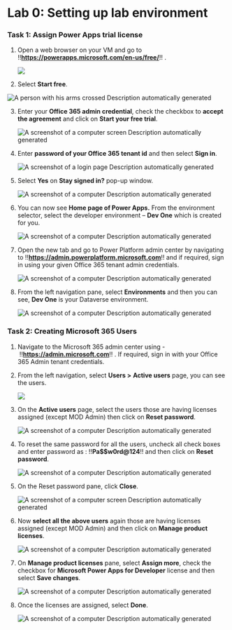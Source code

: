 # **Lab 0: Setting up lab environment**

### **Task 1: Assign** **Power Apps trial license** 

1.  Open a web browser on your VM and go to
    !!**https://powerapps.microsoft.com/en-us/free/**!! .

    ![](./media/image1.png)

2.  Select **Start free**.

   ![A person with his arms crossed Description automatically generated](./media/image2.png)

3.  Enter your **Office 365 admin credential**, check the checkbox to
    **accept the agreement** and click on **Start your free trial**.

     ![A screenshot of a computer screen Description automatically generated](./media/image3.png)

4.  Enter **password of your Office 365 tenant id** and then select
    **Sign in**.

     ![A screenshot of a login page Description automatically generated](./media/image4.png)

5.  Select **Yes** on **Stay signed in?** pop-up window.

     ![A screenshot of a computer Description automatically generated](./media/image5.png)

6.  You can now see **Home page of Power Apps.** From the environment
    selector, select the developer environment – **Dev One** which is
    created for you.

     ![A screenshot of a computer Description automatically generated](./media/image6.png)

7.  Open the new tab and go to Power Platform admin center by navigating
    to !!**https://admin.powerplatform.microsoft.com**!! and if required, sign
    in using your given Office 365 tenant admin credentials.

     ![A screenshot of a computer Description automatically generated](./media/image7.png)

8.  From the left navigation pane, select **Environments** and then you
    can see, **Dev One** is your Dataverse environment.

     ![A screenshot of a computer Description automatically generated](./media/image8.png)

### **Task 2: Creating Microsoft 365 Users**

1.  Navigate to the Microsoft 365 admin center using
    - !!**https://admin.microsoft.com**!! . If required, sign in with your Office 365 Admin tenant credentials.

2.  From the left navigation, select **Users >** **Active users** page,
    you can see the users.

     ![](./media/image9.png)

3.  On the **Active users** page, select the users those are having
    licenses assigned (except MOD Admin) then click on **Reset
    password**.

     ![A screenshot of a computer Description automatically generated](./media/image10.png)

11. To reset the same password for all the users, uncheck all check
    boxes and enter password as
    : !!**Pa$$w0rd@124**!! and then click
    on **Reset password**.

     ![A screenshot of a computer Description automatically generated](./media/image11.png)

12. On the Reset password pane, click **Close**.

     ![A screenshot of a computer screen Description automatically generated](./media/image12.png)

13. Now **select all the above users** again those are having licenses
    assigned (except MOD Admin) and then click on **Manage product
    licenses**.

     ![A screenshot of a computer Description automatically generated](./media/image13.png)

14. On **Manage product licenses** pane, select **Assign more**, check
    the checkbox for **Microsoft Power Apps for Developer** license and
    then select **Save changes**.

     ![A screenshot of a computer Description automatically generated](./media/image14.png)

15. Once the licenses are assigned, select **Done**.

     ![A screenshot of a computer Description automatically generated](./media/image15.png)
